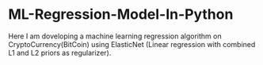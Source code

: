 # ML-Regression-Model-In-Python
Here I am doveloping a machine learning regression algorithm on CryptoCurrency(BitCoin) using ElasticNet (Linear regression with combined L1 and L2 priors as regularizer).
